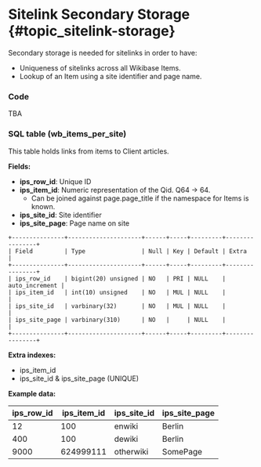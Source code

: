 # Sitelink Secondary Storage {#topic_sitelink-storage}

Secondary storage is needed for sitelinks in order to have:
 - Uniqueness of sitelinks across all Wikibase Items.
 - Lookup of an Item using a site identifier and page name.

### Code

TBA

### SQL table (wb_items_per_site)

This table holds links from items to Client articles.

**Fields:**

 - **ips_row_id**: Unique ID
 - **ips_item_id**: Numeric representation of the Qid. Q64 -> 64.
   - Can be joined against page.page_title if the namespace for Items is known.
 - **ips_site_id**: Site identifier
 - **ips_site_page**: Page name on site

```
+---------------+---------------------+------+-----+---------+----------------+
| Field         | Type                | Null | Key | Default | Extra          |
+---------------+---------------------+------+-----+---------+----------------+
| ips_row_id    | bigint(20) unsigned | NO   | PRI | NULL    | auto_increment |
| ips_item_id   | int(10) unsigned    | NO   | MUL | NULL    |                |
| ips_site_id   | varbinary(32)       | NO   | MUL | NULL    |                |
| ips_site_page | varbinary(310)      | NO   |     | NULL    |                |
+---------------+---------------------+------+-----+---------+----------------+
```

**Extra indexes:**
 - ips_item_id
 - ips_site_id & ips_site_page (UNIQUE)

**Example data:**

| ips_row_id  | ips_item_id | ips_site_id | ips_site_page |
| ------------| ----------- | ----------- | ------------- |
| 12          | 100         | enwiki      | Berlin        |
| 400         | 100         | dewiki      | Berlin        |
| 9000        | 624999111   | otherwiki   | SomePage      |
